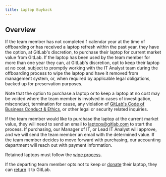 ```yaml
---
title: Laptop Buyback
---
```


## Overview

If the team member has not completed 1 calendar year at the time of offboarding or has received a laptop refresh within the past year, they have the option, at GitLab's discretion, to purchase their laptop for current market value from GitLab. If the laptop has been used by the team member for more than one year they can, at GitLab's discretion, opt to keep their laptop at no cost, subject to promptly working with the IT Analyst team during the offboarding process to wipe the laptop and have it removed from management system, or, when required by applicable legal obligations, backed up for preservation purposes.

Note that the option to purchase a laptop or to keep a laptop at no cost may be voided where the team member is involved in cases of investigation, misconduct, termination for cause, any violation of [GitLab's Code of Business Conduct & Ethics](https://ir.gitlab.com/static-files/7d8c7eb3-cb17-4d68-a607-1b7a1fa1c95d), or other legal or security related inquiries.

If the team member would like to purchase the laptop at the current market value, they will need to send an email to laptops@gitlab.com to start the process. If purchasing, our Manager of IT, or Lead IT Analyst will approve, and we will send the team member an email with the determined value. If the team member decides to move forward with purchasing, our accounting department will reach out with payment information.

Retained laptops must follow the [wipe process](/handbook/security/corporate/services/laptops/wipe).

If the departing team member opts not to keep or [donate](/handbook/security/corporate/services/laptops/donation) their laptop, they can [return](/handbook/security/corporate/services/laptops/recycle) it to GitLab.
